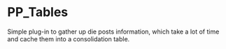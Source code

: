 PP_Tables
=======

Simple plug-in to gather up die posts information, which take a lot of time and cache them into a consolidation table.
